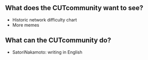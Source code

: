 ## What does the CUTcommunity want to see?

- Historic network difficulty chart
- More memes




## What can the CUTcommunity do?

- SatoriNakamoto: writing in English
